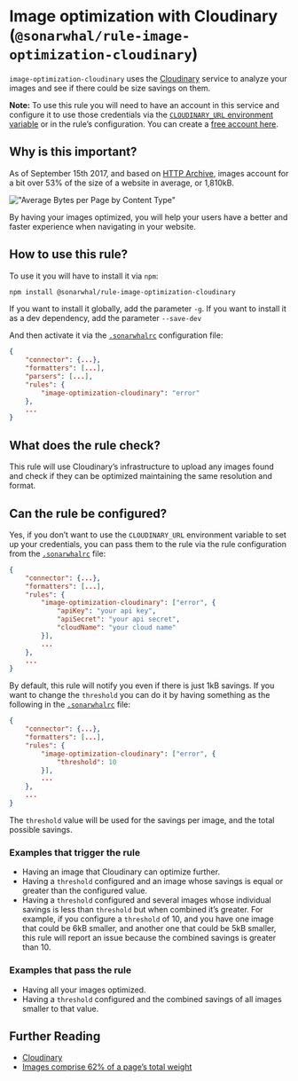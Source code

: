 # Image optimization with Cloudinary (`@sonarwhal/rule-image-optimization-cloudinary`)

`image-optimization-cloudinary` uses the [Cloudinary][cloudinary]
service to analyze your images and see if there could be size savings
on them.

**Note:** To use this rule you will need to have an account in this
service and configure it to use those credentials via the
[`CLOUDINARY_URL` environment variable][environment-variable] or in
the rule’s configuration. You can create a [free account here][signup].

## Why is this important?

As of September 15th 2017, and based on [HTTP Archive][httparchive-report],
images account for a bit over 53% of the size of a website in average,
or 1,810kB.

!["Average Bytes per Page by Content Type"][bytes-per-content-type]

By having your images optimized, you will help your users have a better
and faster experience when navigating in your website.

## How to use this rule?

To use it you will have to install it via `npm`:

```bash
npm install @sonarwhal/rule-image-optimization-cloudinary
```

If you want to install it globally, add the parameter `-g`.
If you want to install it as a dev dependency, add the parameter `--save-dev`

And then activate it via the [`.sonarwhalrc`][sonarwhalrc]
configuration file:

```json
{
    "connector": {...},
    "formatters": [...],
    "parsers": [...],
    "rules": {
        "image-optimization-cloudinary": "error"
    },
    ...
}
```

## What does the rule check?

This rule will use Cloudinary’s infrastructure to upload any images
found and check if they can be optimized maintaining the same resolution
and format.

## Can the rule be configured?

Yes, if you don’t want to use the `CLOUDINARY_URL` environment variable
to set up your credentials, you can pass them to the rule via the rule
configuration from the [`.sonarwhalrc`][sonarwhalrc] file:

```json
{
    "connector": {...},
    "formatters": [...],
    "rules": {
        "image-optimization-cloudinary": ["error", {
            "apiKey": "your api key",
            "apiSecret": "your api secret",
            "cloudName": "your cloud name"
        }],
        ...
    },
    ...
}
```

By default, this rule will notify you even if there is just 1kB savings.
If you want to change the `threshold` you can do it by having something
as the following in the [`.sonarwhalrc`][sonarwhalrc] file:

```json
{
    "connector": {...},
    "formatters": [...],
    "rules": {
        "image-optimization-cloudinary": ["error", {
            "threshold": 10
        }],
        ...
    },
    ...
}
```

The `threshold` value will be used for the savings per image, and the
total possible savings.

### Examples that **trigger** the rule

* Having an image that Cloudinary can optimize further.
* Having a `threshold` configured and an image whose savings is equal
  or greater than the configured value.
* Having a `threshold` configured and several images whose individual
  savings is less than `threshold` but when combined it’s greater. For
  example, if you configure a `threshold` of 10, and you have one image
  that could be 6kB smaller, and another one that could be 5kB smaller,
  this rule will report an issue because the combined savings is greater
  than 10.

### Examples that **pass** the rule

* Having all your images optimized.
* Having a `threshold` configured and the combined savings of all images
  smaller to that value.

## Further Reading

* [Cloudinary][cloudinary]
* [Images comprise 62% of a page’s total weight][62percent]

<!-- Link labels: -->

[62percent]: https://www.soasta.com/blog/page-bloat-average-web-page-2-mb/
[bytes-per-content-type]: https://chart.googleapis.com/chart?chs=400x225&cht=p&chco=007099&chd=t:1810,52,89,454,109,789,16&chds=0,1810&chdlp=b&chdl=total%203376%20kB&chl=Images+-+1810+kB%7CHTML+-+52+kB%7CStylesheets+-+89+kB%7CScripts+-+454+kB%7CFonts+-+109+kB%7CVideo+-+789+kB%7COther+-+16+kB&chma=|5&chtt=Average+Bytes+per+Page+by+Content+Type
[cloudinary]: https://cloudinary.com
[environment-variable]: https://www.npmjs.com/package/cloudinary#configuration
[httparchive-report]: http://httparchive.org/interesting.php?a=All&l=Sep%2015%202017#bytesperpage
[signup]: https://cloudinary.com/users/register/free
[sonarwhalrc]: https://sonarwhal.com/docs/user-guide/further-configuration/sonarwhalrc-formats/
